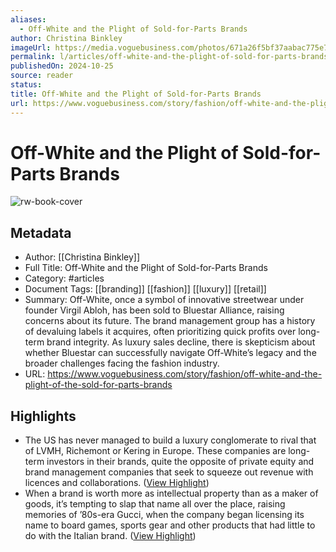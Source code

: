 ```yaml
---
aliases:
  - Off-White and the Plight of Sold-for-Parts Brands
author: Christina Binkley
imageUrl: https://media.voguebusiness.com/photos/671a26f5bf37aabac775e7e3/16:9/w_1280,c_limit/AMERICAN-THREAD-VOGUEBUS-241024-SOCIAL-NEWSLETTER.jpg
permalink: l/articles/off-white-and-the-plight-of-sold-for-parts-brands
publishedOn: 2024-10-25
source: reader
status: 
title: Off-White and the Plight of Sold-for-Parts Brands
url: https://www.voguebusiness.com/story/fashion/off-white-and-the-plight-of-the-sold-for-parts-brands
---
```

# Off-White and the Plight of Sold-for-Parts Brands

![rw-book-cover](https://media.voguebusiness.com/photos/671a26f5bf37aabac775e7e3/16:9/w_1280,c_limit/AMERICAN-THREAD-VOGUEBUS-241024-SOCIAL-NEWSLETTER.jpg)

## Metadata

- Author: [[Christina Binkley]]
- Full Title: Off-White and the Plight of Sold-for-Parts Brands
- Category: #articles
- Document Tags: [[branding]] [[fashion]] [[luxury]] [[retail]]
- Summary: Off-White, once a symbol of innovative streetwear under founder Virgil Abloh, has been sold to Bluestar Alliance, raising concerns about its future. The brand management group has a history of devaluing labels it acquires, often prioritizing quick profits over long-term brand integrity. As luxury sales decline, there is skepticism about whether Bluestar can successfully navigate Off-White’s legacy and the broader challenges facing the fashion industry.
- URL: https://www.voguebusiness.com/story/fashion/off-white-and-the-plight-of-the-sold-for-parts-brands

## Highlights

- The US has never managed to build a luxury conglomerate to rival that of LVMH, Richemont or Kering in Europe. These companies are long-term investors in their brands, quite the opposite of private equity and brand management companies that seek to squeeze out revenue with licences and collaborations. ([View Highlight](https://read.readwise.io/read/01jb1q7f8tevyrha3c3043enp6))
- When a brand is worth more as intellectual property than as a maker of goods, it’s tempting to slap that name all over the place, raising memories of ’80s-era Gucci, when the company began licensing its name to board games, sports gear and other products that had little to do with the Italian brand. ([View Highlight](https://read.readwise.io/read/01jb1q85xt1thqqyj39ehta9e2))
